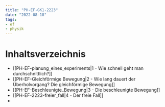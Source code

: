 ```yaml
---
title: "PH-EF-GK1-2223"
date: "2022-08-18"
tags: 
- ef
- physik
---
```

# Inhaltsverzeichnis
- [[PH-EF-planung_eines_experiments|1 - Wie schnell geht man durchschnittlich?]]
- [[PH-EF-Gleichförmige Bewegung|2 - Wie lang dauert der Überholvorgang? Die gleichförmige Bewegung]]
- [[PH-EF-Beschleunigte_Bewegung|3 - Die beschleunigte Bewegung]]
- [[PH-EF-2223-freier_fall|4 - Der freie Fall]]
- 